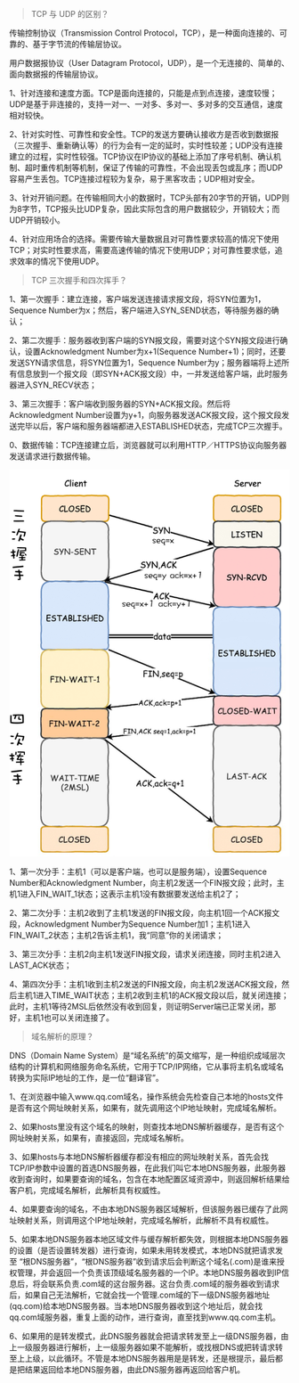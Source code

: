 > TCP 与 UDP 的区别？

传输控制协议（Transmission Control Protocol，TCP），是一种面向连接的、可靠的、基于字节流的传输层协议。

用户数据报协议（User Datagram Protocol，UDP），是一个无连接的、简单的、面向数据报的传输层协议。

1、针对连接和速度方面。TCP是面向连接的，只能是点到点连接，速度较慢；UDP是基于非连接的，支持一对一、一对多、多对一、多对多的交互通信，速度相对较快。

2、针对实时性、可靠性和安全性。TCP的发送方要确认接收方是否收到数据报（三次握手、重新确认等）的行为会有一定的延时，实时性较差；UDP没有连接建立的过程，实时性较强。TCP协议在IP协议的基础上添加了序号机制、确认机制、超时重传机制等机制，保证了传输的可靠性，不会出现丢包或乱序；而UDP容易产生丢包。TCP连接过程较为复杂，易于黑客攻击；UDP相对安全。

3、针对开销问题。在传输相同大小的数据时，TCP头部有20字节的开销，UDP则为8字节，TCP报头比UDP复杂，因此实际包含的用户数据较少，开销较大；而UDP开销较小。

4、针对应用场合的选择。需要传输大量数据且对可靠性要求较高的情况下使用TCP；对实时性要求高，需要高速传输的情况下使用UDP；对可靠性要求低，追求效率的情况下使用UDP。

> TCP 三次握手和四次挥手？

1、第一次握手：建立连接，客户端发送连接请求报文段，将SYN位置为1，Sequence Number为x；然后，客户端进入SYN_SEND状态，等待服务器的确认；

2、第二次握手：服务器收到客户端的SYN报文段，需要对这个SYN报文段进行确认，设置Acknowledgment Number为x+1(Sequence Number+1)；同时，还要发送SYN请求信息，将SYN位置为1，Sequence Number为y；服务器端将上述所有信息放到一个报文段（即SYN+ACK报文段）中，一并发送给客户端，此时服务器进入SYN_RECV状态；

3、第三次握手：客户端收到服务器的SYN+ACK报文段。然后将Acknowledgment Number设置为y+1，向服务器发送ACK报文段，这个报文段发送完毕以后，客户端和服务器端都进入ESTABLISHED状态，完成TCP三次握手。

0、数据传输：TCP连接建立后，浏览器就可以利用HTTP／HTTPS协议向服务器发送请求进行数据传输。

![TCP](./src/TCP.jpg)

1、第一次分手：主机1（可以是客户端，也可以是服务端），设置Sequence Number和Acknowledgment Number，向主机2发送一个FIN报文段；此时，主机1进入FIN_WAIT_1状态；这表示主机1没有数据要发送给主机2了；

2、第二次分手：主机2收到了主机1发送的FIN报文段，向主机1回一个ACK报文段，Acknowledgment Number为Sequence Number加1；主机1进入FIN_WAIT_2状态；主机2告诉主机1，我“同意”你的关闭请求；

3、第三次分手：主机2向主机1发送FIN报文段，请求关闭连接，同时主机2进入LAST_ACK状态；

4、第四次分手：主机1收到主机2发送的FIN报文段，向主机2发送ACK报文段，然后主机1进入TIME_WAIT状态；主机2收到主机1的ACK报文段以后，就关闭连接；此时，主机1等待2MSL后依然没有收到回复，则证明Server端已正常关闭，那好，主机1也可以关闭连接了。

> 域名解析的原理？

DNS（Domain Name System）是“域名系统”的英文缩写，是一种组织成域层次结构的计算机和网络服务命名系统，它用于TCP/IP网络，它从事将主机名或域名转换为实际IP地址的工作，是一位“翻译官”。

1、在浏览器中输入www.qq.com域名，操作系统会先检查自己本地的hosts文件是否有这个网址映射关系，如果有，就先调用这个IP地址映射，完成域名解析。

2、如果hosts里没有这个域名的映射，则查找本地DNS解析器缓存，是否有这个网址映射关系，如果有，直接返回，完成域名解析。

3、如果hosts与本地DNS解析器缓存都没有相应的网址映射关系，首先会找TCP/IP参数中设置的首选DNS服务器，在此我们叫它本地DNS服务器，此服务器收到查询时，如果要查询的域名，包含在本地配置区域资源中，则返回解析结果给客户机，完成域名解析，此解析具有权威性。

4、如果要查询的域名，不由本地DNS服务器区域解析，但该服务器已缓存了此网址映射关系，则调用这个IP地址映射，完成域名解析，此解析不具有权威性。

5、如果本地DNS服务器本地区域文件与缓存解析都失效，则根据本地DNS服务器的设置（是否设置转发器）进行查询，如果未用转发模式，本地DNS就把请求发至 “根DNS服务器”，“根DNS服务器”收到请求后会判断这个域名(.com)是谁来授权管理，并会返回一个负责该顶级域名服务器的一个IP。本地DNS服务器收到IP信息后，将会联系负责.com域的这台服务器。这台负责.com域的服务器收到请求后，如果自己无法解析，它就会找一个管理.com域的下一级DNS服务器地址(qq.com)给本地DNS服务器。当本地DNS服务器收到这个地址后，就会找qq.com域服务器，重复上面的动作，进行查询，直至找到www.qq.com主机。

6、如果用的是转发模式，此DNS服务器就会把请求转发至上一级DNS服务器，由上一级服务器进行解析，上一级服务器如果不能解析，或找根DNS或把转请求转至上上级，以此循环。不管是本地DNS服务器用是是转发，还是根提示，最后都是把结果返回给本地DNS服务器，由此DNS服务器再返回给客户机。